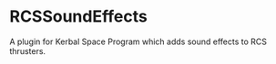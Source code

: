 RCSSoundEffects
===============

 A plugin for Kerbal Space Program which adds sound effects to RCS thrusters.
